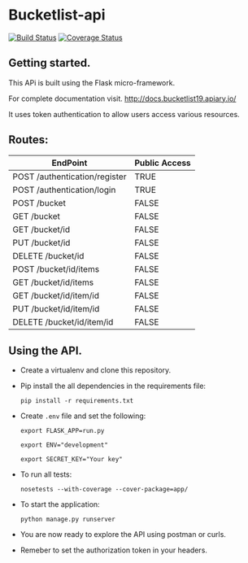 # Bucketlist-api
[![Build Status](https://travis-ci.org/Thuku/bucketlist-api.svg?branch=develop)](https://travis-ci.org/Thuku/bucketlist-api)
[![Coverage Status](https://coveralls.io/repos/github/Thuku/bucketlist-api/badge.svg?branch=develop)](https://coveralls.io/github/Thuku/bucketlist-api?branch=develop)

## Getting started.
This APi is built using the Flask micro-framework.

For complete documentation visit.
http://docs.bucketlist19.apiary.io/

It uses token authentication to allow users access various resources.

## Routes:
| EndPoint                      | Public Access |
|-------------------------------|---------------|
| POST /authentication/register | TRUE          |
| POST /authentication/login    | TRUE          |
| POST /bucket                  | FALSE         |
| GET /bucket                   | FALSE         |
| GET /bucket/id                | FALSE         |
| PUT /bucket/id                | FALSE         |
| DELETE /bucket/id             | FALSE         |
| POST /bucket/id/items         | FALSE         |
| GET /bucket/id/items          | FALSE         |
| GET /bucket/id/item/id        | FALSE         |
| PUT /bucket/id/item/id        | FALSE         |
| DELETE /bucket/id/item/id     | FALSE         |

## Using the API.
- Create a virtualenv and clone this repository.
- Pip install the all dependencies in the requirements file:
   
   `pip install -r requirements.txt`
- Create `.env` file and set the following:
   
   `export FLASK_APP=run.py`

    `export ENV="development"`

    `export SECRET_KEY="Your key"`

- To run all tests:

    `nosetests --with-coverage --cover-package=app/`
- To start the application:

    `python manage.py runserver`

- You are now ready to explore the API using postman or curls.
- Remeber to set the authorization token in your headers.